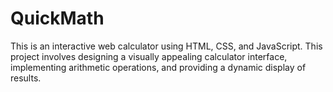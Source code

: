 # QuickMath
This is an interactive web calculator using HTML, CSS, and JavaScript. This project involves designing a visually appealing calculator interface, implementing arithmetic operations, and providing a dynamic display of results.
